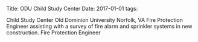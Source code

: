 Title: ODU Child Study Center
Date: 2017-01-01
tags: 

Child Study Center
Old Dominion University
Norfolk, VA
Fire Protection Engineer assisting with a survey of fire alarm and sprinkler systems in new construction.
Fire Protection Engineer